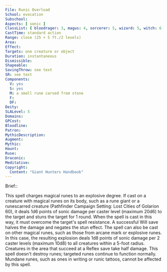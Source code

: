 ```yaml
---
File: Runic Overload
School: evocation
Subschool: 
Aspects: [ sonic ]
ClassList: { bloodrager: 3, magus: 4, sorcerer: 5, wizard: 5, witch: 6 }
CastTime: standard action
Range: close (25 + 5 ft./2 levels)
Area: 
Effect: 
Targets: one creature or object
Duration: instantaneous
Dismissible: 
Shapeable: 
SavingThrow: see text
SR: see text
Components:
  V: yes
  S: yes
  M: a small rune carved from stone
  F: 
  DF: 
Deity: 
SLALevel: 5
Domains: 
GPCost: 
Bloodline: 
Patron: 
MythicDescription: 
Augment: 
Mythic: 
Haunt: 
Ruse: 
Draconic: 
Meditative: 
Copyright:
  Content: "Giant Hunters Handbook"
---
```

Brief:: 

This spell charges magical runes to an explosive degree. If cast on a creature with magical runes on its body, such as a rune giant or a runescarred creature (Pathfinder Campaign Setting: Lost Cities of Golarion 60), it deals 1d6 points of sonic damage per caster level (maximum 20d6) to the target and stuns the target for 1 round. When the spell is cast in this way, it must overcome the target's spell resistance. A successful Will save halves the damage and negates the stun effect.  The spell can also be cast on other magical runes, such as those from arcane mark or explosive runes. In this case, the resulting explosion deals 1d8 points of sonic damage per  2 caster levels (maximum 10d8) to all creatures within a 5-foot radius. Creatures in the area that succeed at a Reflex save take half damage. This spell doesn't destroy runes; targeted runes continue to function normally. Mundane runes, such as ones in writing or runic tattoos, cannot be affected by this spell.
